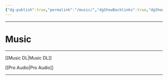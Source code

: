 ```yaml
---
{"dg-publish":true,"permalink":"/music/","dgShowBacklinks":true,"dgShowLocalGraph":true}
---
```



---
# Music

---

[[Music DL|Music DL]]

[[Pro Audio|Pro Audio]]

----